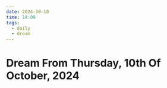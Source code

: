 ```yaml
---
date: 2024-10-10
time: 14:09
tags:
  - daily
  - dream
---
```

# Dream From Thursday, 10th Of October, 2024